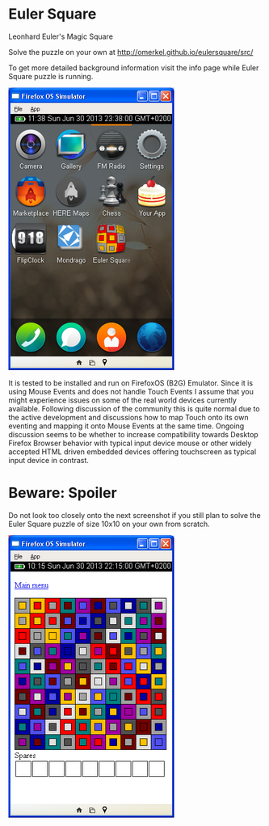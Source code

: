 Euler Square
============

Leonhard Euler's Magic Square

Solve the puzzle on your own at http://omerkel.github.io/eulersquare/src/

To get more detailed background information visit the info page while
Euler Square puzzle is running.

![Application as installed in FirefoxOS (B2G)](/doc/img/eulerb2g.png)

It is tested to be installed and run on FirefoxOS (B2G) Emulator. Since
it is using Mouse Events and does not handle Touch Events I assume that
you might experience issues on some of the real world devices currently
available. Following discussion of the community this is quite normal
due to the active development and discussions how to map Touch onto its
own eventing and mapping it onto Mouse Events at the same time. Ongoing
discussion seems to be whether to increase compatibility towards Desktop
Firefox Browser behavior with typical input device mouse or other
widely accepted HTML driven embedded devices offering touchscreen as
typical input device in contrast.

Beware: Spoiler
===============

Do not look too closely onto the next screenshot if you still plan to solve
the Euler Square puzzle of size 10x10 on your own from scratch.

![Do not look to close](/doc/img/euler10b2g.png)

